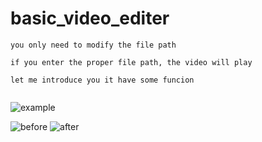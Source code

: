 # basic_video_editer

```
you only need to modify the file path

if you enter the proper file path, the video will play

let me introduce you it have some funcion


```

![example](https://blogfiles.pstatic.net/MjAyMDExMTFfNDMg/MDAxNjA1MDk2MjQ0NjA2.9jhIiBFkVGJeHbb16s1q_BO-fiOAPNO3dWyV9UcSxiQg.4iDHLWYwJ_-guWEYePqmJsHNQLN0k5brI5NbJQMdLCQg.PNG.kimmin2_/image.png)

![before](https://postfiles.pstatic.net/MjAyMDExMTFfMTcg/MDAxNjA1MDk3ODQ5MjMw.EULPMPN0Ln72dQLhFmM-AA1mxlm2YpZg2r38NFk68xMg.G0BLrO93CszLcJAt_mc98bQTzNS_g-XdYLy-uHuALMcg.PNG.kimmin2_/image.png?type=w966)
![after](https://blogfiles.pstatic.net/MjAyMDExMTFfMjI3/MDAxNjA1MDk3ODMyMDg4.Enx--m1WzNcbecGZ0sjUUP8zD66hXOPW5SM0hCBMuYsg.WWsWeT_mD1TR1yZk4DAPLgti94x2mnQ-0yBat02gtE8g.PNG.kimmin2_/image.png)
